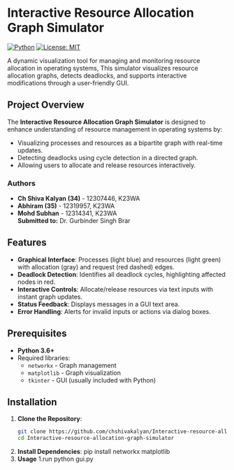 # Interactive Resource Allocation Graph Simulator

[![Python](https://img.shields.io/badge/Python-3.6+-blue.svg)](https://www.python.org/)
[![License: MIT](https://img.shields.io/badge/License-MIT-yellow.svg)](https://opensource.org/licenses/MIT)



A dynamic visualization tool for managing and monitoring resource allocation in operating systems,  This simulator visualizes resource allocation graphs, detects deadlocks, and supports interactive modifications through a user-friendly GUI.

## Project Overview

The **Interactive Resource Allocation Graph Simulator** is designed to enhance understanding of resource management in operating systems by:
- Visualizing processes and resources as a bipartite graph with real-time updates.
- Detecting deadlocks using cycle detection in a directed graph.
- Allowing users to allocate and release resources interactively.

### Authors
- **Ch Shiva Kalyan (34)** - 12307446, K23WA  
- **Abhiram (35)** - 12319957, K23WA  
- **Mohd Subhan** - 12314341, K23WA  
**Submitted to:** Dr. Gurbinder Singh Brar

## Features
- **Graphical Interface**: Processes (light blue) and resources (light green) with allocation (gray) and request (red dashed) edges.
- **Deadlock Detection**: Identifies all deadlock cycles, highlighting affected nodes in red.
- **Interactive Controls**: Allocate/release resources via text inputs with instant graph updates.
- **Status Feedback**: Displays messages in a GUI text area.
- **Error Handling**: Alerts for invalid inputs or actions via dialog boxes.

## Prerequisites
- **Python 3.6+**
- Required libraries:
  - `networkx` - Graph management
  - `matplotlib` - Graph visualization
  - `tkinter` - GUI (usually included with Python)

## Installation

1. **Clone the Repository**:
   ```bash
   git clone https://github.com/chshivakalyan/Interactive-resource-allocation-graph-simulator.git
   cd Interactive-resource-allocation-graph-simulator
2. **Install Dependencies**:
     pip install networkx matplotlib
3. **Usage**
   1.run python gui.py

